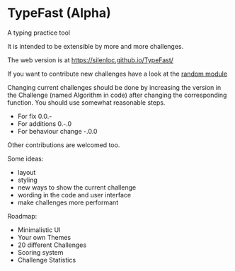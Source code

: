 # TypeFast (Alpha)
A typing practice tool

It is intended to be extensible by more and more challenges.

The web version is at https://silenloc.github.io/TypeFast/

If you want to contribute new challenges have a look at the [random module][1]

Changing current challenges should be done by increasing the version in the Challenge (named Algorithm in code) after changing the corresponding function.
You should use somewhat reasonable steps. 

- For fix 0.0.-
- For additions 0.-.0
- For behaviour change -.0.0

Other contributions are welcomed too.

Some ideas:

- layout 
- styling
- new ways to show the current challenge
- wording in the code and user interface
- make challenges more performant

Roadmap:

- Minimalistic UI
- Your own Themes
- 20 different Challenges
- Scoring system
- Challenge Statistics

[1]: https://github.com/SilenLoc/TypeFast/blob/main/src/random/mod.rs
